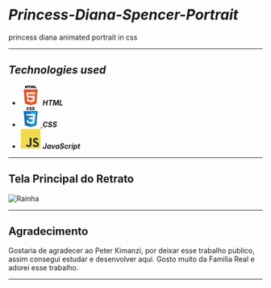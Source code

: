 # *Princess-Diana-Spencer-Portrait*
princess diana animated portrait in  css
***
## *Technologies used*

* <img src="https://raw.githubusercontent.com/devicons/devicon/master/icons/html5/html5-original-wordmark.svg" alt="html5" width="40" height="40"/> <a>__*HTML*__</a>
* <a href="https://www.w3schools.com/css/" target="_blank" rel="noreferrer"> <img src="https://raw.githubusercontent.com/devicons/devicon/master/icons/css3/css3-original-wordmark.svg" alt="css3" width="40" height="40"/> </a> <a>__*CSS*__</a>
* <img src="https://raw.githubusercontent.com/devicons/devicon/master/icons/javascript/javascript-original.svg" alt="javascript" width="40" height="40"/> <a>__*JavaScript*__</a>

***
## Tela Principal do Retrato

![Rainha](https://user-images.githubusercontent.com/71552773/189640788-ae858af3-e929-4dc4-8f0c-1e1e44339e61.PNG)

***
## Agradecimento
Gostaria de agradecer ao Peter Kimanzi, por deixar esse trabalho publico, assim consegui estudar e desenvolver aqui.
Gosto muito da Familia Real e adorei esse trabalho. 
***
